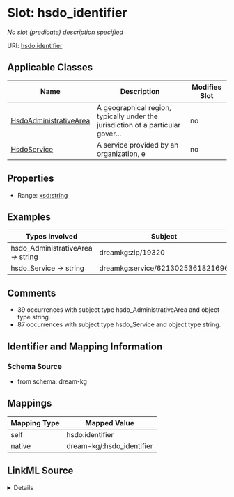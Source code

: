 

# Slot: hsdo_identifier


_No slot (predicate) description specified_





URI: [hsdo:identifier](http://schema.org/identifier)



<!-- no inheritance hierarchy -->





## Applicable Classes

| Name | Description | Modifies Slot |
| --- | --- | --- |
| [HsdoAdministrativeArea](../classes/HsdoAdministrativeArea.md) | A geographical region, typically under the jurisdiction of a particular gover... |  no  |
| [HsdoService](../classes/HsdoService.md) | A service provided by an organization, e |  no  |







## Properties

* Range: [xsd:string](xsd:string)






## Examples

| Types involved | Subject | Predicate | Object |
| --- | --- | --- | --- |
| hsdo_AdministrativeArea → string | dreamkg:zip/19320 | hsdo:identifier | 19320 |
| hsdo_Service → string | dreamkg:service/6213025361821696 | hsdo:identifier | 6213025361821696 |


## Comments

* 39 occurrences with subject type hsdo_AdministrativeArea and object type string.
* 87 occurrences with subject type hsdo_Service and object type string.

## Identifier and Mapping Information







### Schema Source


* from schema: dream-kg




## Mappings

| Mapping Type | Mapped Value |
| ---  | ---  |
| self | hsdo:identifier |
| native | dream-kg/:hsdo_identifier |




## LinkML Source

<details>
```yaml
name: hsdo_identifier
description: No slot (predicate) description specified
comments:
- 39 occurrences with subject type hsdo_AdministrativeArea and object type string.
- 87 occurrences with subject type hsdo_Service and object type string.
examples:
- description: hsdo_AdministrativeArea → string
  object:
    example_object: '19320'
    example_predicate: hsdo:identifier
    example_subject: dreamkg:zip/19320
- description: hsdo_Service → string
  object:
    example_object: '6213025361821696'
    example_predicate: hsdo:identifier
    example_subject: dreamkg:service/6213025361821696
from_schema: dream-kg
rank: 1000
slot_uri: hsdo:identifier
alias: hsdo_identifier
domain_of:
- hsdo_AdministrativeArea
- hsdo_Service
range: string

```
</details>